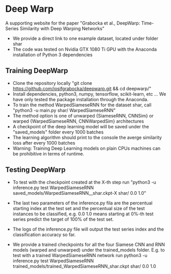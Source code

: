 # Deep Warp

A supporting website for the paper "Grabocka et al., DeepWarp: Time-Series Similarity with Deep Warping Networks"

* We provide a direct link to one example dataset, located under folder shar
* The code was tested on Nvidia GTX 1080 Ti GPU with the Anaconda installation of Python 3 dependencies

## Training DeepWarp

* Clone the repository locally "git clone https://github.com/josifgrabocka/deepwarp.git && cd deepwarp/"
* Install dependencies, python3, numpy, tensorflow, scikit-learn, etc ... We have only tested the package installation through the Anaconda.
* To train the method WarpedSiameseRNN for the dataset shar, call "python3 -u main.py shar/ WarpedSiameseRNN"
* The method option is one of unwarped {SiameseRNN, CNNSim} or warped {WarpedSiameseRNN, CNNWarpedSim} architectures
* A checkpoint of the deep learning model will be saved under the "saved_models" folder every 1000 batches
* The learning algorithm should print to the console the averge similarity loss after every 1000 batches
* Warning: Training Deep Learning models on plain CPUs machines can be prohibitive in terms of runtime.

## Testing DeepWarp

* To test with the checkpoint created at the X-th step run "python3 -u inference.py test WarpedSiameseRNN saved_models/WarpedSiameseRNN__shar.ckpt-X shar/ 0.0 1.0"
* The last two parameters of the inference.py fila are the percentual starting index at the test set and the percentual size of the test instances to be classified, e.g. 0.0 1.0 means starting at 0%-th test series predict the target of 100% of the test set.
* The logs of the inference.py file will output the test series index and the classification accuracy so far.

* We provide a trained checkpoints for all the four Siamese CNN and RNN models (warped and unwarped) under the trained_models folder. E.g. to test with a trained WarpedSiameseRNN network run python3 -u inference.py test WarpedSiameseRNN trained_models/trained_WarpedSiameseRNN_shar.ckpt shar/ 0.0 1.0
